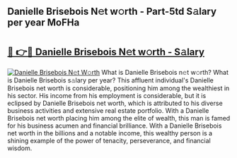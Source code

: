 ## Danielle Brisebois N𝚎t w𝚘rth - Part-5td S𝚊lary per year MoFHa

# <h2><a href="http://gc5b40.nevu.top/?p=Danielle+Brisebois">🔗 👉🔴 Danielle Brisebois N𝚎t w𝚘rth - S𝚊lary</a></h2>

[![Danielle Brisebois N𝚎t W𝚘rth](https://i.imgur.com/Oavwk0R.jpeg)](http://gc5b40.nevu.top/?p=Danielle+Brisebois)
What is Danielle Brisebois n𝚎t w𝚘rth? What is Danielle Brisebois s𝚊lary per year?
This affluent individual's Danielle Brisebois net worth is considerable, positioning him among the wealthiest in his sector. His income from his employment is considerable, but it is eclipsed by Danielle Brisebois net worth, which is attributed to his diverse business activities and extensive real estate portfolio. With a Danielle Brisebois net worth placing him among the elite of wealth, this man is famed for his business acumen and financial brilliance. With a Danielle Brisebois net worth in the billions and a notable income, this wealthy person is a shining example of the power of tenacity, perseverance, and financial wisdom.

